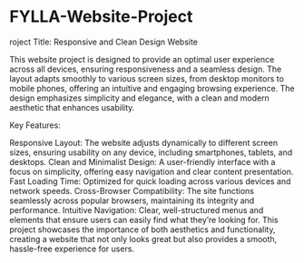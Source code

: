 # FYLLA-Website-Project

roject Title: Responsive and Clean Design Website

This website project is designed to provide an optimal user experience across all devices, ensuring responsiveness and a seamless design. The layout adapts smoothly to various screen sizes, from desktop monitors to mobile phones, offering an intuitive and engaging browsing experience. The design emphasizes simplicity and elegance, with a clean and modern aesthetic that enhances usability.

Key Features:

Responsive Layout: The website adjusts dynamically to different screen sizes, ensuring usability on any device, including smartphones, tablets, and desktops.
Clean and Minimalist Design: A user-friendly interface with a focus on simplicity, offering easy navigation and clear content presentation.
Fast Loading Time: Optimized for quick loading across various devices and network speeds.
Cross-Browser Compatibility: The site functions seamlessly across popular browsers, maintaining its integrity and performance.
Intuitive Navigation: Clear, well-structured menus and elements that ensure users can easily find what they’re looking for.
This project showcases the importance of both aesthetics and functionality, creating a website that not only looks great but also provides a smooth, hassle-free experience for users.
